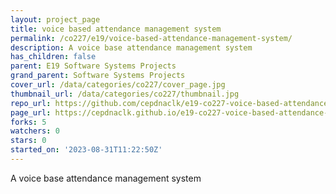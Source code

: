 ```yaml
---
layout: project_page
title: voice based attendance management system
permalink: /co227/e19/voice-based-attendance-management-system/
description: A voice base attendance management system
has_children: false
parent: E19 Software Systems Projects
grand_parent: Software Systems Projects
cover_url: /data/categories/co227/cover_page.jpg
thumbnail_url: /data/categories/co227/thumbnail.jpg
repo_url: https://github.com/cepdnaclk/e19-co227-voice-based-attendance-management-system
page_url: https://cepdnaclk.github.io/e19-co227-voice-based-attendance-management-system
forks: 5
watchers: 0
stars: 0
started_on: '2023-08-31T11:22:50Z'
---
```


A voice base attendance management system